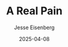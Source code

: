 ---
title: A Real Pain
subtitle: Jesse Eisenberg
year: 2024
type: Movie
tags: [{name: "Best of 2024", rank: 6}]
image: ./images/a-real-pain.webp
date: 2025-04-08
link: https://www.themoviedb.org/movie/1013850-a-real-pain
---